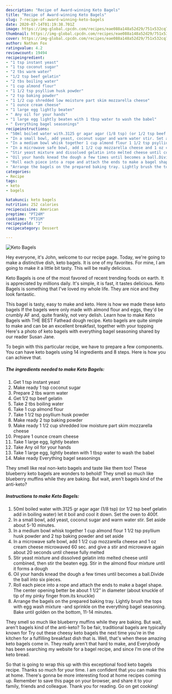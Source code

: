 ```yaml
---
description: "Recipe of Award-winning Keto Bagels"
title: "Recipe of Award-winning Keto Bagels"
slug: 7-recipe-of-award-winning-keto-bagels
date: 2020-07-14T01:19:38.701Z
image: https://img-global.cpcdn.com/recipes/eae088a148a52d29/751x532cq70/keto-bagels-recipe-main-photo.jpg
thumbnail: https://img-global.cpcdn.com/recipes/eae088a148a52d29/751x532cq70/keto-bagels-recipe-main-photo.jpg
cover: https://img-global.cpcdn.com/recipes/eae088a148a52d29/751x532cq70/keto-bagels-recipe-main-photo.jpg
author: Nathan Fox
ratingvalue: 4.2
reviewcount: 19494
recipeingredient:
- "1 tsp instant yeast"
- "1 tsp coconut sugar"
- "2 tbs warm water"
- "1/2 tsp beef gelatin"
- "2 tbs boiling water"
- "1 cup almond flour"
- "1 1/2 tsp psyllium husk powder"
- "2 tsp baking powder"
- "1 1/2 cup shredded low moisture part skim mozzarella cheese"
- "1 ounce cream cheese"
- "1 large egg lightly beaten"
- " Any oil for your hands"
- "1 large egg lightly beaten with 1 tbsp water to wash the babel"
- " Everything bagel seasonings"
recipeinstructions:
- "50ml boiled water with.3125 gr agar agar (1/8 tsp) (or 1/2 tsp beef gelatin add in boiling water) let it boil and cool it down. Set the oven to 400f."
- "In a small bowl, add yeast, coconut sugar and warm water stir. Set aside about 5-10 minutes."
- "In a medium bowl whisk together 1 cup almond flour 1 1/2 tsp psyllium husk powder and 2 tsp baking powder and set aside"
- "In a microwave safe bowl, add 1 1/2 cup mozzarella cheese and 1 oz cream cheese microwaved 60 sec. and give a stir and microwave again about 20 seconds until cheese fully melted"
- "Stir yeast mixture and dissolved gelatin into melted cheese until combined, then stir the beaten egg. Stir in the almond flour mixture until it forms a dough"
- "Oil your hands knead the dough a few times until becomes a ball.Divide the ball into six pieces."
- "Roll each piece into a rope and attach the ends to make a bagel shape. The center opening better be about 1 1/2” in diameter (about knuckle of tip of my pinky finger from.its knuckle)"
- "Arrange the bagels on the prepared baking tray. Lightly brush the tops with egg wash mixture -and sprinkle on the everything bagel seasoning. Bake until golden on the bottom, 11-14 minutes."
categories:
- Recipe
tags:
- keto
- bagels

katakunci: keto bagels 
nutrition: 252 calories
recipecuisine: American
preptime: "PT24M"
cooktime: "PT31M"
recipeyield: "3"
recipecategory: Dessert

---
```



![Keto Bagels](https://img-global.cpcdn.com/recipes/eae088a148a52d29/751x532cq70/keto-bagels-recipe-main-photo.jpg)

Hey everyone, it's John, welcome to our recipe page. Today, we're going to make a distinctive dish, keto bagels. It is one of my favorites. For mine, I am going to make it a little bit tasty. This will be really delicious.

Keto Bagels is one of the most favored of recent trending foods on earth. It is appreciated by millions daily. It's simple, it is fast, it tastes delicious. Keto Bagels is something that I've loved my whole life. They are nice and they look fantastic.

This bagel is tasty, easy to make and keto. Here is how we made these keto bagels If the bagels were only made with almond flour and eggs, they&#39;d be crumbly AF and, quite frankly, not very delish. Learn how to make Keto Bagels with THE BEST Fathead dough recipe. Keto bagels are quite simple to make and can be an excellent breakfast, together with your topping Here&#39;s a photo of keto bagels with everything bagel seasoning shared by our reader Susan Jane.


To begin with this particular recipe, we have to prepare a few components. You can have keto bagels using 14 ingredients and 8 steps. Here is how you can achieve that.

<!--inarticleads1-->

##### The ingredients needed to make Keto Bagels:

1. Get 1 tsp instant yeast
1. Make ready 1 tsp coconut sugar
1. Prepare 2 tbs warm water
1. Get 1/2 tsp beef gelatin
1. Take 2 tbs boiling water
1. Take 1 cup almond flour
1. Take 1 1/2 tsp psyllium husk powder
1. Make ready 2 tsp baking powder
1. Make ready 1 1/2 cup shredded low moisture part skim mozzarella cheese
1. Prepare 1 ounce cream cheese
1. Take 1 large egg, lightly beaten
1. Take  Any oil for your hands
1. Take 1 large egg, lightly beaten with 1 tbsp water to wash the babel
1. Make ready  Everything bagel seasonings


They smell like real non-keto bagels and taste like them too! These blueberry keto bagels are wonders to behold! They smell so much like blueberry muffins while they are baking. But wait, aren&#39;t bagels kind of the anti-keto? 

<!--inarticleads2-->

##### Instructions to make Keto Bagels:

1. 50ml boiled water with.3125 gr agar agar (1/8 tsp) (or 1/2 tsp beef gelatin add in boiling water) let it boil and cool it down. Set the oven to 400f.
1. In a small bowl, add yeast, coconut sugar and warm water stir. Set aside about 5-10 minutes.
1. In a medium bowl whisk together 1 cup almond flour 1 1/2 tsp psyllium husk powder and 2 tsp baking powder and set aside
1. In a microwave safe bowl, add 1 1/2 cup mozzarella cheese and 1 oz cream cheese microwaved 60 sec. and give a stir and microwave again about 20 seconds until cheese fully melted
1. Stir yeast mixture and dissolved gelatin into melted cheese until combined, then stir the beaten egg. Stir in the almond flour mixture until it forms a dough
1. Oil your hands knead the dough a few times until becomes a ball.Divide the ball into six pieces.
1. Roll each piece into a rope and attach the ends to make a bagel shape. The center opening better be about 1 1/2” in diameter (about knuckle of tip of my pinky finger from.its knuckle)
1. Arrange the bagels on the prepared baking tray. Lightly brush the tops with egg wash mixture -and sprinkle on the everything bagel seasoning. Bake until golden on the bottom, 11-14 minutes.


They smell so much like blueberry muffins while they are baking. But wait, aren&#39;t bagels kind of the anti-keto? To be fair, traditional bagels are typically known for Try out these cheesy keto bagels the next time you&#39;re in the kitchen for a fulfilling breakfast dish that is. Well, that&#39;s when these amazing keto bagels come in. They really aren&#39;t that hard to make, and Everybody has been searching my website for a bagel recipe, and since I&#39;m one of the keto bread. 

So that is going to wrap this up with this exceptional food keto bagels recipe. Thanks so much for your time. I am confident that you can make this at home. There's gonna be more interesting food at home recipes coming up. Remember to save this page on your browser, and share it to your family, friends and colleague. Thank you for reading. Go on get cooking!
